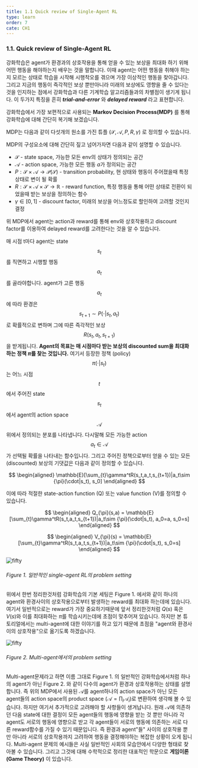 ```yaml
---
title: 1.1 Quick review of Single-Agent RL
type: learn
order: 7
cate: CH1
---
```


### 1.1. Quick review of Single-Agent RL

강화학습은 agent가 환경과의 상호작용을 통해 얻을 수 있는 보상을 최대화 하기 위해 어떤 행동을 해야하는지 배우는 것을 말합니다. 이때 agent는 어떤 행동을 취해야 하는지 모르는 상태로 학습을 시작해 시행착오를 겪으며 가장 이상적인 행동을 찾아갑니다. 그리고 지금의 행동이 즉각적인 보상 뿐만아니라 미래의 보상에도 영향을 줄 수 있다는 것을 인지하는 점에서 강화학습과 다른 기계학습 알고리즘들과의 차별점이 생기게 됩니다. 이 두가지 특징을 흔히 **_trial-and-error_** 와 **_delayed reward_** 라고 표현합니다.

강화학습에서 가장 보편적으로 사용되는 **Markov Decision Process(MDP)** 를 통해 강화학습에 대해 간단히 복기해 보겠습니다.

MDP는 다음과 같이 다섯개의 원소를 가진 튜플 $(\mathcal{S},\mathcal{A},P,R,\gamma)$ 로 정의할 수 있습니다.

MDP의 구성요소에 대해 간단히 짚고 넘어가자면 다음과 같이 설명할 수 있습니다.

- $\mathcal{S}$ - state space, 가능한 모든 env의 상태가 정의되는 공간
- $\mathcal{A}$ - action space, 가능한 모든 행동 $a$가 정의되는 공간
- $P:\mathcal{S}\times\mathcal{A} \rightarrow \mathcal{P}(\mathcal{S})$ - transition probability, 현 상태와 행동이 주어졌을때 특정 상태로 변이 될 확률
- $R:\mathcal{S}\times\mathcal{A}\times\mathcal{S} \rightarrow \mathbb{R}$ - reward function, 특정 행동을 통해 어떤 상태로 전환이 되었을때 받는 보상을 정의하는 함수
- $\gamma \in [0,1]$ - discount factor, 미래의 보상을 어느정도로 할인하여 고려할 것인지 결정

위 MDP에서 agent는 action과 reward를 통해 env와 상호작용하고 discount factor를 이용하여 delayed reward를 고려한다는 것을 알 수 있습니다.

매 시점 t마다 agent는 state $$s_t$$를 직면하고 시행할 행동 $$a_t$$를 골라야합니다. agent가 고른 행동 $$a_t$$에 따라 환경은 $$s_{t+1}\sim P(\cdot|s_t, a_t)$$로 확률적으로 변하며 그에 따른 즉각적인 보상 $$R(s_t,a_t,s_{t+1})$$을 받게됩니다. **Agent의 목표는 매 시점마다 받는 보상의 discounted sum을 최대화하는 정책 $\pi$를 찾는 것입니다.** 여기서 등장한 정책 (policy) $$\pi(\cdot \vert s_t)$$는 어느 시점 $$t$$에서 주어진 state $$s_t$$에서 agent의 action space $$\mathcal{A}$$ 위에서 정의되는 분포를 나타냅니다. 다시말해 모든 가능한 action $$a_t \in \mathcal{A}$$ 가 선택될 확률을 나타내는 함수입니다. 그리고 주어진 정책으로부터 얻을 수 있는 모든 (discounted) 보상의 기댓값은 다음과 같이 정의할 수 있습니다.

$$
\begin{aligned}
\mathbb{E}[\sum_{t}\gamma^tR(s_t,a_t,s_{t+1})|a_t\sim {\pi}(\cdot|s_t), s_0]
\end{aligned}
$$

이에 따라 적절한 state-action function (Q) 또는 value function (V)를 정의할 수 있습니다.

$$
\begin{aligned}
Q_{\pi}(s,a) = \mathbb{E}[\sum_{t}\gamma^tR(s_t,a_t,s_{t+1})|a_t\sim {\pi}(\cdot|s_t), a_0=a, s_0=s]
\end{aligned}
$$

$$
\begin{aligned}
V_{\pi}(s) = \mathbb{E}[\sum_{t}\gamma^tR(s_t,a_t,s_{t+1})|a_t\sim {\pi}(\cdot|s_t), s_0=s]
\end{aligned}
$$

![fifty](https://mas-tutorials.s3.ap-northeast-2.amazonaws.com/SA.png)

###### Figure 1. 일반적인 single-agent RL의 problem setting

위에서 한번 정리한것처럼 강화학습의 기본 세팅은 Figure 1. 에서와 같이 하나의 agent와 환경사이의 상호작용으로부터 발생하는 reward를 최대화 하는데에 있습니다. 여기서 일반적으로는 reward가 가장 중요하기때문에 앞서 정리한것처럼 $Q(s)$ 혹은 $V(s)$와 이를 최대화하는 $\pi$를 학습시키는데에 초점이 맞추어져 있습니다. 하지만 본 튜토리얼에서는 multi-agent에 대한 이야기를 하고 있기 때문에 초점을 "agent와 환경사이의 상호작용"으로 옮기도록 하겠습니다.

![fifty](https://mas-tutorials.s3.ap-northeast-2.amazonaws.com/MA.png)

###### Figure 2. Multi-agent에서의 problem setting

Multi-agent문제라고 하면 이름 그대로 Figure 1. 의 일반적인 강화학습에서처럼 하나의 agent가 아닌 Figure 2. 와 같이 다수의 agent가 환경과 상호작용하는 상태를 설명합니다. 즉 위의 MDP에서 사용된 $\mathcal{A}$를 agent하나의 action space가 아닌 모든 agent들의 action space의 product space ($\mathcal{A}=\prod_i \mathcal{A}_i$)로 변환하여 생각해 볼 수 있습니다. 하지만 여기서 추가적으로 고려해야 할 사항들이 생겨납니다. 원래 $\mathcal{A}$에 의존하던 다음 state에 대한 결정이 모든 agent들의 행동에 영향을 받는 것 뿐만 아니라 각 agent도 서로의 행동에 영향으로 받고 각 agent들이 서로의 행동에 의존하는 서로 다른 reward함수를 가질 수 있기 때문입니다. 즉 환경과 agent"들" 사이의 상호작용 뿐만 아니라 서로의 상호작용까지 고려하여 행동을 결정해야하는 복잡한 상황이 오게 됩니다. Multi-agent 문제의 예시들은 사실 일반적인 사회의 모습안에서 다양한 형태로 찾아볼 수 있습니다. 그리고 그것에 대해 수학적으로 정리한 대표적인 학문으로 **게임이론 (Game Theory)** 이 있습니다.

